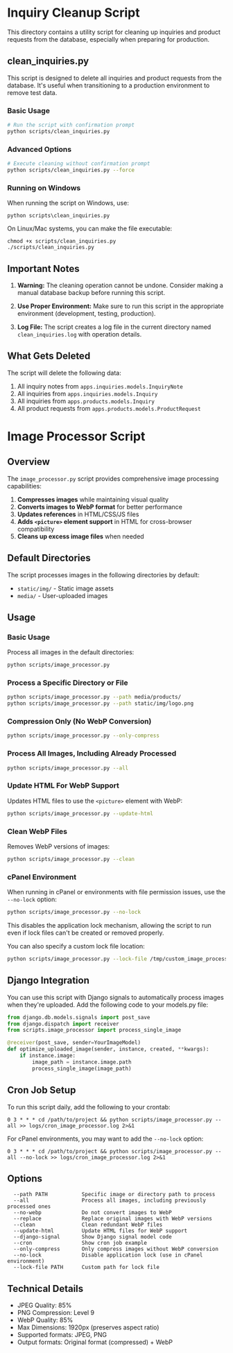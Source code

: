# Inquiry Cleanup Script

This directory contains a utility script for cleaning up inquiries and product requests from the database, especially when preparing for production.

## clean_inquiries.py

This script is designed to delete all inquiries and product requests from the database. It's useful when transitioning to a production environment to remove test data.

### Basic Usage

```bash
# Run the script with confirmation prompt
python scripts/clean_inquiries.py
```

### Advanced Options

```bash
# Execute cleaning without confirmation prompt
python scripts/clean_inquiries.py --force
```

### Running on Windows

When running the script on Windows, use:

```
python scripts\clean_inquiries.py
```

On Linux/Mac systems, you can make the file executable:

```
chmod +x scripts/clean_inquiries.py
./scripts/clean_inquiries.py
```

## Important Notes

1. **Warning:** The cleaning operation cannot be undone. Consider making a manual database backup before running this script.

2. **Use Proper Environment:** Make sure to run this script in the appropriate environment (development, testing, production).

3. **Log File:** The script creates a log file in the current directory named `clean_inquiries.log` with operation details.

## What Gets Deleted

The script will delete the following data:

1. All inquiry notes from `apps.inquiries.models.InquiryNote`
2. All inquiries from `apps.inquiries.models.Inquiry`
3. All inquiries from `apps.products.models.Inquiry`
4. All product requests from `apps.products.models.ProductRequest`

# Image Processor Script

## Overview

The `image_processor.py` script provides comprehensive image processing capabilities:

1. **Compresses images** while maintaining visual quality
2. **Converts images to WebP format** for better performance
3. **Updates references** in HTML/CSS/JS files
4. **Adds `<picture>` element support** in HTML for cross-browser compatibility
5. **Cleans up excess image files** when needed

## Default Directories

The script processes images in the following directories by default:
- `static/img/` - Static image assets
- `media/` - User-uploaded images

## Usage

### Basic Usage

Process all images in the default directories:

```bash
python scripts/image_processor.py
```

### Process a Specific Directory or File

```bash
python scripts/image_processor.py --path media/products/
python scripts/image_processor.py --path static/img/logo.png
```

### Compression Only (No WebP Conversion)

```bash
python scripts/image_processor.py --only-compress
```

### Process All Images, Including Already Processed

```bash
python scripts/image_processor.py --all
```

### Update HTML For WebP Support

Updates HTML files to use the `<picture>` element with WebP:

```bash
python scripts/image_processor.py --update-html
```

### Clean WebP Files

Removes WebP versions of images:

```bash
python scripts/image_processor.py --clean
```

### cPanel Environment

When running in cPanel or environments with file permission issues, use the `--no-lock` option:

```bash
python scripts/image_processor.py --no-lock
```

This disables the application lock mechanism, allowing the script to run even if lock files can't be created or removed properly.

You can also specify a custom lock file location:

```bash
python scripts/image_processor.py --lock-file /tmp/custom_image_processor.lock
```

## Django Integration

You can use this script with Django signals to automatically process images when they're uploaded. Add the following code to your models.py file:

```python
from django.db.models.signals import post_save
from django.dispatch import receiver
from scripts.image_processor import process_single_image

@receiver(post_save, sender=YourImageModel)
def optimize_uploaded_image(sender, instance, created, **kwargs):
    if instance.image:
        image_path = instance.image.path
        process_single_image(image_path)
```

## Cron Job Setup

To run this script daily, add the following to your crontab:

```
0 3 * * * cd /path/to/project && python scripts/image_processor.py --all >> logs/cron_image_processor.log 2>&1
```

For cPanel environments, you may want to add the `--no-lock` option:

```
0 3 * * * cd /path/to/project && python scripts/image_processor.py --all --no-lock >> logs/cron_image_processor.log 2>&1
```

## Options

```
  --path PATH           Specific image or directory path to process
  --all                 Process all images, including previously processed ones
  --no-webp             Do not convert images to WebP
  --replace             Replace original images with WebP versions
  --clean               Clean redundant WebP files
  --update-html         Update HTML files for WebP support
  --django-signal       Show Django signal model code
  --cron                Show cron job example
  --only-compress       Only compress images without WebP conversion
  --no-lock             Disable application lock (use in cPanel environment)
  --lock-file PATH      Custom path for lock file
```

## Technical Details

- JPEG Quality: 85%
- PNG Compression: Level 9
- WebP Quality: 85%
- Max Dimensions: 1920px (preserves aspect ratio)
- Supported formats: JPEG, PNG
- Output formats: Original format (compressed) + WebP 